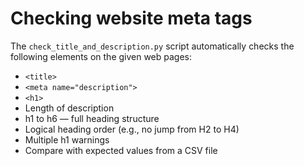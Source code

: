 # Checking website meta tags

The `check_title_and_description.py` script automatically checks the following elements on the given web pages:

- `<title>`
- `<meta name="description">`
- `<h1>`
- Length of description
- h1 to h6 — full heading structure
- Logical heading order (e.g., no jump from H2 to H4)
- Multiple h1 warnings
- Compare with expected values from a CSV file



